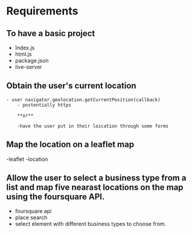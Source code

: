 # Requirements 

## To have a basic project
- Index.js
- html.js
- package.json
- live-server


## Obtain the user's current location
    - user navigator.geolocation.getCurrentPosition(callback)
        - postentially https

        **or**

        -have the user put in their loication through some forms

## Map the location on a leaflet map
 -leaflet
 -location

## Allow the user to select a business type from a list and map five nearast locations on the map using the foursquare API.
- foursquare api
- place search
- select element with different business types to choose from.


